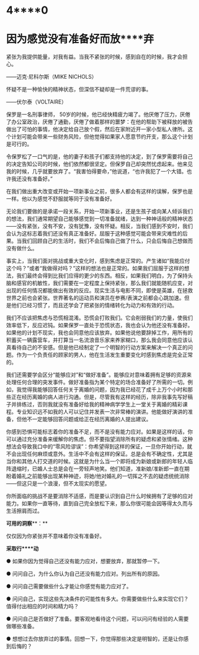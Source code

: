    

# **4****0**

# **因****为****感****觉****没****有****准****备****好****而****放****弃**

紧张为我提供能量，对我有益。当我不紧张的时候，感到自在的时候，我才会担心。

——迈克·尼科尔斯（MIKE NICHOLS）

怀疑不是一种愉快的精神状态，但深信不疑却是一件荒谬的事。

——伏尔泰（VOLTAIRE）

保罗是一名刑事律师， 50岁的时候，他已经快精疲力竭了。他厌倦了压力，厌倦了办公室政治，厌倦了通勤，厌倦了做着那样的噩梦：在他的帮助下被释放的被告做出了可怕的事情，他决定给自己放个假，然后在家附近开一家小型私人律所。这个计划可能会带来一些财务风险，但他觉得如果家人愿意节约开支，那么这个计划是可行的。

令保罗松了一口气的是，他的妻子和孩子们都支持他的决定，到了保罗需要将自己的决定告知公司的时候，他们依然都很坚定。但保罗自己却突然忧虑起来。他来见我的时候，几乎就要放弃了。“我害怕得要命，”他说道，“也许我犯了一个大错。也许我还没有准备好。”

在我们做出重大改变或开始一项新事业之前，很多人都会有这样的误解，保罗也是一样。他以为感觉不舒服就等同于没有准备好。

无论我们要做的是承诺一段关系，开始一项新事业，还是生孩子或向某人倾诉我们的想法，我们通常期望自己能够感觉到一切准备就绪，达到一种神话般的精神状态——没有紧张，没有不安，没有犹豫，没有怀疑。相反，当我们感到不安时，我们会认为这标志着我们还没有真正准备好。屈服于这种感觉可能会带来灾难性的后果。当我们回顾自己的生活时，我们不会后悔自己做了什么，只会后悔自己想做而没有做什么。

事实上，当我们面对挑战或重大变化时，感到焦虑是正常的。产生诸如“我能应付这个吗？”或者“我做得对吗？”这样的想法也是正常的。如果我们屈服于这样的想法，我们最终会得到比我们应得的更少的东西。相反，如果我们明白，为了保持头脑和感官的机敏性，我们需要在一定程度上保持紧张，那么我们就能随机应变，对出现的任何情况都能做出有效的反应。现实生活与电影不同，即使是英雄，在拯救世界之前也会紧张。世界著名的运动员和演员在参赛/表演之前都会心跳加速。但是他们已经习惯了，而且还学会了把紧张的情绪转化为动力和有效的行动。

我们不应该把焦虑与恐慌相混淆。恐慌会打败我们。它会削弱我们的力量，使我们效率低下，反应迟钝。如果保罗一直处于恐慌状态，我也会认为他还没有准备好。如果他的计划不现实，我也会同意他应该放弃。如果他说他要辞掉工作，用所有的积蓄买一辆露营车，并打算当一名流浪音乐家来养家糊口，那么我会同意他应该认真看待自己的不安感。但是他已经制定了一个明智的行动方案来解决一个真正的问题。作为一个负责任的顾家的男人，他在生活发生重要变化时感到焦虑是完全正常的。

我们还需要学会区分“能够应对”和“做好准备”。能够应对意味着拥有足够的资源来处理任何合理的突发事件。做好准备指为某个特定的场合准备好了所需的一切。例如，我觉得我能够回答任何关于离婚的问题，因为我已经花了成千上万个小时和那些正在经历离婚的病人进行沟通。但是，尽管我有这样的经历，除非我事先写好稿子并排练过，否则我就没有准备好给我的精神病学学生上一堂关于离婚的精彩课程。专业知识远不如我的人可以记住并发表一次非常棒的演讲。他能做好演讲的准备，但他不一定能够回答问题或给正在经历离婚的人提出建议。

你感到恐惧可能标志着你的准备不足，而不是没有能力应对。如果是这样的话，你可以通过充分准备来缓解你的焦虑。但不要指望消除所有的疑虑和紧张情绪。这种想法会导致我口中的“零风险谬误”：你希望得到这样的保证，一旦你开始行动，就不会出现任何麻烦或意外。生活中不会有这样的保证。总是会有不确定性，尤其是当你和其他人打交道的时候。这就是为什么当一个即将成为新娘或新郎的年轻人临阵退缩时，已婚人士总是会在一旁轻声地笑。他们知道，准新娘/准新郎一直在期盼着婚礼之前能够出现某种神迹，将她/他对婚礼的一切挥之不去的疑虑统统消除——但这只是一个浪漫，但不太现实的愿望。

你所面临的挑战不是要消除不适感，而是要认识到自己什么时候拥有了足够的应对能力。如果你一直等待，直到自己完全放松下来，那么你很可能会因等得太久而与生活擦肩而过。

**可****用****的****洞****察****：**

仅仅因为你紧张并不意味着你没有准备好。

**采****取****行****动**

● 如果你因为觉得自己还没有能力应对，想要放弃，那就暂停一下。

● 问问自己，为什么你认为自己还没有能力应对。列出所有的原因。

● 问问自己需要做些什么才能让你感觉有能力应对了。

● 问问自己，实现这些先决条件的可能性有多大。你需要做些什么来实现它们？值得付出相应的时间和精力吗？

● 问问自己是否做好了准备。要客观地看待这个问题，可以问问有经验的人需要做哪些准备。

● 想想过去你放弃过的事情。回想一下，你觉得那些决定是明智的，还是让你感到后悔的？